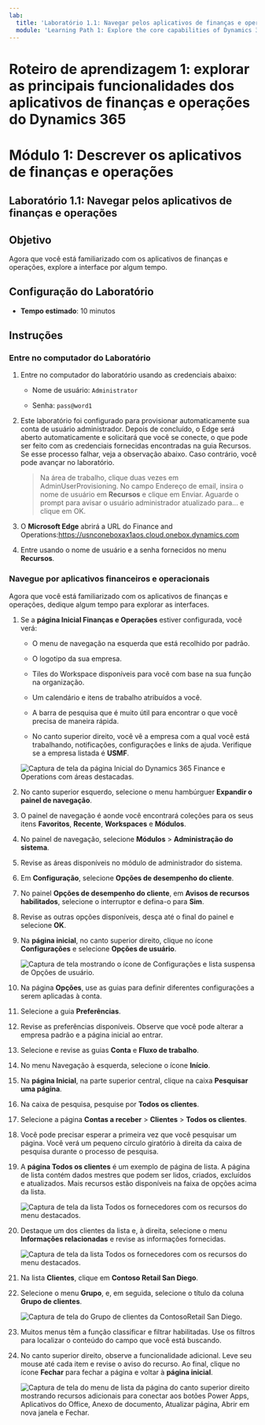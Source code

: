 ```yaml
---
lab:
  title: 'Laboratório 1.1: Navegar pelos aplicativos de finanças e operações'
  module: 'Learning Path 1: Explore the core capabilities of Dynamics 365 finance and operations apps'
---
```


# Roteiro de aprendizagem 1: explorar as principais funcionalidades dos aplicativos de finanças e operações do Dynamics 365
# Módulo 1: Descrever os aplicativos de finanças e operações

## Laboratório 1.1: Navegar pelos aplicativos de finanças e operações

## Objetivo

Agora que você está familiarizado com os aplicativos de finanças e operações, explore a interface por algum tempo.

## Configuração do Laboratório

- **Tempo estimado**: 10 minutos

## Instruções

### Entre no computador do Laboratório

1.  Entre no computador do laboratório usando as credenciais abaixo:

    - Nome de usuário: `Administrator`

    - Senha: `pass@word1`

1.  Este laboratório foi configurado para provisionar automaticamente sua conta de usuário administrador. Depois de concluído, o Edge será aberto automaticamente e solicitará que você se conecte, o que pode ser feito com as credenciais fornecidas encontradas na guia Recursos. Se esse processo falhar, veja a observação abaixo. Caso contrário, você pode avançar no laboratório. 

    >Na área de trabalho, clique duas vezes em AdminUserProvisioning.
No campo Endereço de email, insira o nome de usuário em **Recursos** e clique em Enviar.
Aguarde o prompt para avisar o usuário administrador atualizado para... e clique em OK.   

1.  O **Microsoft Edge** abrirá a URL do Finance and Operations:<https://usnconeboxax1aos.cloud.onebox.dynamics.com>

1.  Entre usando o nome de usuário e a senha fornecidos no menu **Recursos**. 

### Navegue por aplicativos financeiros e operacionais

Agora que você está familiarizado com os aplicativos de finanças e operações, dedique algum tempo para explorar as interfaces.

1.  Se a **página Inicial Finanças e Operações** estiver configurada, você verá:

    - O menu de navegação na esquerda que está recolhido por padrão.

    - O logotipo da sua empresa.

    - Tiles do Workspace disponíveis para você com base na sua função na organização.

    - Um calendário e itens de trabalho atribuídos a você.

    - A barra de pesquisa que é muito útil para encontrar o que você precisa de maneira rápida.

    - No canto superior direito, você vê a empresa com a qual você está trabalhando, notificações, configurações e links de ajuda. Verifique se a empresa listada é **USMF**.

    ![Captura de tela da página Inicial do Dynamics 365 Finance e Operations com áreas destacadas.](./media/01-explore-the-core-capabilities-of-dynamics-365-finance-and-operations-apps-13.svg)
2.  No canto superior esquerdo, selecione o menu hambúrguer **Expandir o painel de navegação**.

3.  O painel de navegação é aonde você encontrará coleções para os seus itens **Favoritos**, **Recente**, **Workspaces** e **Módulos**.

4.  No painel de navegação, selecione **Módulos** > **Administração do sistema**.

5.  Revise as áreas disponíveis no módulo de administrador do sistema.

6.  Em **Configuração**, selecione **Opções de desempenho do cliente**.

7.  No painel **Opções de desempenho do cliente**, em **Avisos de recursos habilitados**, selecione o interruptor e defina-o para **Sim**.

8.  Revise as outras opções disponíveis, desça até o final do painel e selecione **OK**.

9.  Na **página inicial**, no canto superior direito, clique no ícone **Configurações** e selecione **Opções de usuário**.

    ![Captura de tela mostrando o ícone de Configurações e lista suspensa de Opções de usuário.](./media/01-explore-the-core-capabilities-of-dynamics-365-finance-and-operations-apps-14.svg)

10. Na página **Opções**, use as guias para definir diferentes configurações a serem aplicadas à conta.

11. Selecione a guia **Preferências**.

12. Revise as preferências disponíveis. Observe que você pode alterar a empresa padrão e a página inicial ao entrar.

13. Selecione e revise as guias **Conta** e **Fluxo de trabalho**.

14. No menu Navegação à esquerda, selecione o ícone **Início**.

15. Na **página Inicial**, na parte superior central, clique na caixa **Pesquisar uma página**.

16. Na caixa de pesquisa, pesquise por **Todos os clientes**.

17. Selecione a página **Contas a receber** > **Clientes** > **Todos os clientes**. 

18. Você pode precisar esperar a primeira vez que você pesquisar um página. Você verá um pequeno círculo giratório à direita da caixa de pesquisa durante o processo de pesquisa.

19. A **página Todos os clientes** é um exemplo de página de lista. A página de lista contém dados mestres que podem ser lidos, criados, excluídos e atualizados. Mais recursos estão disponíveis na faixa de opções acima da lista.

    ![Captura de tela da lista Todos os fornecedores com os recursos do menu destacados.](./media/01-explore-the-core-capabilities-of-dynamics-365-finance-and-operations-apps-15.svg)

20. Destaque um dos clientes da lista e, à direita, selecione o menu **Informações relacionadas** e revise as informações fornecidas.

    ![Captura de tela da lista Todos os fornecedores com os recursos do menu destacados.](./media/01-explore-the-core-capabilities-of-dynamics-365-finance-and-operations-apps-19.png)

21. Na lista **Clientes**, clique em **Contoso Retail San Diego**.

22. Selecione o menu **Grupo**, e, em seguida, selecione o título da coluna **Grupo de clientes**.

    ![Captura de tela do Grupo de clientes da ContosoRetail San Diego.](./media/01-explore-the-core-capabilities-of-dynamics-365-finance-and-operations-apps-16.svg)

23. Muitos menus têm a função classificar e filtrar habilitadas. Use os filtros para localizar o conteúdo do campo que você está buscando.

24. No canto superior direito, observe a funcionalidade adicional. Leve seu mouse até cada item e revise o aviso do recurso. Ao final, clique no ícone **Fechar** para fechar a página e voltar à **página inicial**.

    ![Captura de tela do menu de lista da página do canto superior direito mostrando recursos adicionais para conectar aos botões Power Apps, Aplicativos do Office, Anexo de documento, Atualizar página, Abrir em nova janela e Fechar.](./media/01-explore-the-core-capabilities-of-dynamics-365-finance-and-operations-apps-17.svg)



